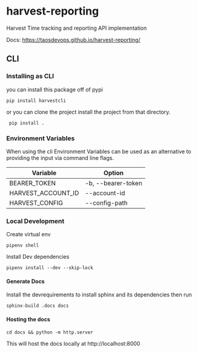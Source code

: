 # harvest-reporting
Harvest Time tracking and reporting API implementation

Docs: https://taosdevops.github.io/harvest-reporting/

## CLI

### Installing as CLI

you can install this package off of pypi

` pip install harvestcli `

or you can clone the project install the project from that directory.

` pip install .`

### Environment Variables

When using the cli Environment Variables can be used as an alternative to
providing the input via command line flags.

| Variable | Option |
| -------- | ------ |
| BEARER_TOKEN | -b, --bearer-token |
| HARVEST_ACCOUNT_ID | --account-id |
| HARVEST_CONFIG | --config-path |

### Local Development

Create virtual env

 `pipenv shell`

Install Dev dependencies

 `pipenv install --dev --skip-lock`

#### Generate Docs

Install the devrequirements to install sphinx and its dependencies then run

`sphinx-build .docs docs`

#### Hosting the docs

`cd docs && python -m http.server`

This will host the docs locally at http://localhost:8000
